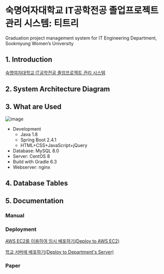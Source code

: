# 숙명여자대학교 IT공학전공 졸업프로젝트 관리 시스템: 티트리
Graduation project management system for IT Engineering Department, Sookmyung Women’s University
## 1. Introduction
[숙명여자대학교 IT공학전공 졸업프로젝트 관리 시스템](http://itserver1.sookmyung.ac.kr)
## 2. System Architecture Diagram
## 3. What are Used
![image](https://user-images.githubusercontent.com/61455647/117461544-a7c43980-af88-11eb-941c-09a0a4c4995b.png)

- Development
  - Java 1.8
  - Spring Boot 2.4.1
  - HTML+CSS+JavaScript+jQuery
- Database: MySQL 8.0
- Server: CentOS 8
- Build with Gradle 6.3
- Webserver: nginx
## 4. Database Tables

## 5. Documentation
### Manual

### Deployment
[AWS EC2를 이용하여 임시 배포하기(Deploy to AWS EC2)](https://github.com/kyurimki/T-Tree/issues/1)

[학교 서버에 배포하기(Deploy to Department's Server)](https://github.com/kyurimki/T-Tree/issues/2)

### Paper

